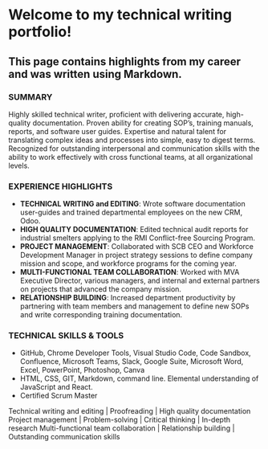 # Welcome to my technical writing portfolio!

## This page contains highlights from my career and was written using Markdown.

### SUMMARY
Highly skilled technical writer, proficient with delivering accurate, high-quality documentation. Proven ability for creating SOP’s, training manuals, reports, and software user guides. Expertise and natural talent for translating complex ideas and processes into simple, easy to digest terms. Recognized for outstanding interpersonal and communication skills with the ability to work effectively with cross functional teams, at all organizational levels.


### EXPERIENCE HIGHLIGHTS
- **TECHNICAL WRITING and EDITING**: Wrote software documentation user-guides and trained departmental employees on the new CRM, Odoo.
- **HIGH QUALITY DOCUMENTATION**: Edited technical audit reports for industrial smelters applying to the RMI Conflict-free Sourcing Program.
- **PROJECT MANAGEMENT**: Collaborated with SCB CEO and Workforce Development Manager in project strategy sessions to define company mission and scope, and workforce programs for the coming year. 
- **MULTI-FUNCTIONAL TEAM COLLABORATION**: Worked with MVA Executive Director, various managers, and internal and external partners on projects that advanced the company mission.
- **RELATIONSHIP BUILDING**: Increased department productivity by partnering with team members and management to define new SOPs and write corresponding training documentation.


### TECHNICAL SKILLS & TOOLS
- GitHub, Chrome Developer Tools, Visual Studio Code, Code Sandbox, Confluence, Microsoft Teams, Slack, Google Suite, Microsoft Word, Excel, PowerPoint, Photoshop, Canva
- HTML, CSS, GIT, Markdown, command line. Elemental understanding of JavaScript and React. 
- Certified Scrum Master




Technical writing and editing | Proofreading | High quality documentation
Project management | Problem-solving | Critical thinking | In-depth research
Multi-functional team collaboration | Relationship building | Outstanding communication skills

